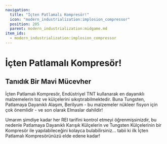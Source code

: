 ```yaml
---
navigation:
  title: "İçten Patlamalı Kompresör!"
  icon: "modern_industrialization:implosion_compressor"
  position: 205
  parent: modern_industrialization:midgame.md
item_ids:
  - modern_industrialization:implosion_compressor
---
```


# İçten Patlamalı Kompresör!

## Tanıdık Bir Mavi Mücevher

<ItemImage id="minecraft:diamond" />

İçten Patlamalı Kompresör, Endüstriyel TNT kullanarak en dayanıklı malzemelerin toz ve külçelerini sıkıştırabilmektedir. Buna Tungsten, Patlamaya Dayanıklı Alaşım, Berilyum - bu malzemeler nükleer fisyon için çok önemlidir - ve son olarak Elmaslar dahildir!

Umarım şimdiye kadar her REI tarifini kontrol etmeyi öğrenmişsinizdir, bu nedenle Patlamaya Dayanıklı Karışık Külçelerin ve Tungsten Külçelerinin bir Kompresör ile yapılabileceğini kolayca bulabilirsiniz... tabii ki ilk İçten Patlamalı Kompresörünüzü elde edene kadar!

<Recipe id="modern_industrialization:electric_age/machine/implosion_compressor_asbl" />

